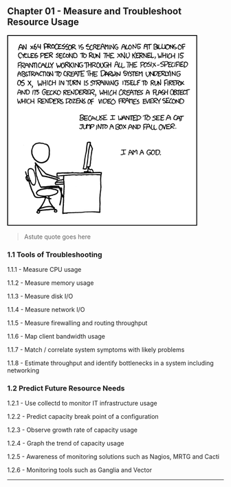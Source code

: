 ## Chapter 01 - Measure and Troubleshoot Resource Usage
![Understanding the Technology and Philosophy of Unix/Linux](../images/abstraction.png "Understanding the Technology and Philosophy of Unix/Linux")
> Astute quote goes here

### 1.1 Tools of Troubleshooting 

1.1.1 - Measure CPU usage

1.1.2 - Measure memory usage

1.1.3 - Measure disk I/O

1.1.4 - Measure network I/O

1.1.5 - Measure firewalling and routing throughput

1.1.6 - Map client bandwidth usage

1.1.7 - Match / correlate system symptoms with likely problems

1.1.8 - Estimate throughput and identify bottlenecks in a system including networking

### 1.2 Predict Future Resource Needs

1.2.1 - Use collectd to monitor IT infrastructure usage

1.2.2 - Predict capacity break point of a configuration

1.2.3 - Observe growth rate of capacity usage

1.2.4 - Graph the trend of capacity usage

1.2.5 - Awareness of monitoring solutions such as Nagios, MRTG and Cacti

1.2.6 - Monitoring tools such as Ganglia and Vector

- - - 
